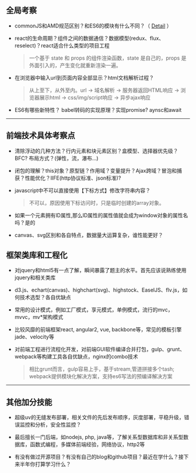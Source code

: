 ## 全局考察

* commonJS和AMD规范区别？和ES6的模块有什么不同？（ [Detail](../../structure/README.md) ）

* react的生命周期？组件之间的数据通信？数据模型(redux、flux、reselect)？react适合什么类型的项目工程

  > 一个基于 state 和 props 的组件渲染函数，state 是自己的，props 是外面引入的，产生变化就重新渲染一遍。

* 在浏览器中输入url到页面内容全部显示？html文档解析过程？

  > 从上至下，从外至内。url -> 域名解析 -> 服务器返回HTML响应 -> 浏览器展示html -> css/img/script响应 -> 异步ajax响应

* ES6有哪些新特性？ babel转码的实现原理？实现promise? aynsc和await

----

## 前端技术具体考察点

* 清除浮动的几种方法？行内元素和块元素区别？盒模型、选择器优先级？BFC? 布局方式？(弹性，流，瀑布...)

* 闭包的理解？this对象？原型链？作用域？变量提升？Ajax跨域？冒泡和捕获？性能优化？IIFE(http协议标准、json标准)?

* javascript中不可以直接使用【下标方式】修改字符串内容？  

  > 不可以，原因使用下标访问时，只是临时创建的array对象。

* 如果一个元素拥有ID属性,那么ID属性的属性值就会成为window对象的属性名吗？是的

* canvas、svg区别和各自特点，数据量大运算复杂，谁性能更好？

## 框架类库和工程化

* 对jquery和html5有一点了解，瞬间暴露了题主的水平。首先应该说熟练使用jquery和相关类库

* d3.js、echart(canvas)、highchart(svg)、highstock、EaselJS、flv.js，如何技术选型？各自优缺点

* 常用的设计模式，例如工厂模式，享元模式，单例模式，流行的mvc，mvvc，mv*架构模式

* 比较风靡的前端框架react, angular2, vue, backbone等，常见的模板引擎jade、velocity等

* 对前端工程进行流程化开发，对前端GUI软件编译合并打包，gulp、grunt、webpack等构建工具各自优缺点，nginx的combo技术

  > 相比grunt而言，gulp容易上手，基于stream,管道拼接多个tash; webpack提供模块化解决方案，支持es6写法的预编译解决方案

----

## 其他加分技能

* 超级uv的无缝发布部署，相关文件的先后发布顺序，灰度部署，平稳升级，错误监控和分析，安全性监控？

* 最后擅长一门后端，如nodejs, php, java等，了解关系型数据库和非关系型数据库，函数式编程，多媒体前端经验，网络协议，http2等

* 有没有做过开源项目？有没有自己的blog和github项目？最近在学什么？接下来半年你打算学习什么？
